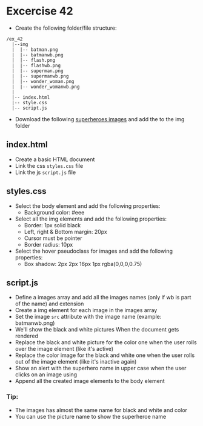 # Excercise 42

* Create the following folder/file structure:

```
/ex_42
  |--img
  |  |-- batman.png
  |  |-- batmanwb.png
  |  |-- flash.png
  |  |-- flashwb.png
  |  |-- superman.png
  |  |-- supermanwb.png
  |  |-- wonder_woman.png
  |  |-- wonder_womanwb.png
  |
  |-- index.html
  |-- style.css
  |-- script.js
```

* Download the following [superheroes images](../../resources/images/js-browser/) and add the to the img folder

## index.html
* Create a basic HTML document
* Link the css `styles.css` file
* Link the js `script.js` file

## styles.css
* Select the body element and add the following properties:
  * Background color: #eee
* Select all the img elements and add the following properties:
  * Border: 1px solid black
  * Left, right & Bottom margin: 20px
  * Cursor must be pointer
  * Border radius: 10px
* Select the hover pseudoclass for images and add the following properties:
  * Box shadow: 2px 2px 16px 1px rgba(0,0,0,0.75)

## script.js
* Define a images array and add all the images names (only if wb is part of the name) and extension
* Create a img element for each image in the images array
* Set the image `src` attribute with the image name (example: batmanwb.png)
* We'll show the black and white pictures When the document gets rendered
* Replace the black and white picture for the color one when the user rolls over the image element (like it's active)
* Replace the color image for the black and white one when the user rolls out of the image element (like it's inactive again)
* Show an alert with the superhero name in upper case when the user clicks on an image using
* Append all the created image elements to the body element

### Tip:
* The images has almost the same name for black and white and color
* You can use the picture name to show the superheroe name

